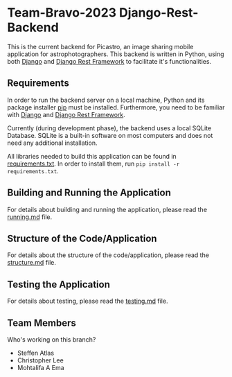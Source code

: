 # Team-Bravo-2023 Django-Rest-Backend

This is the current backend for Picastro, an image sharing mobile application for astrophotographers. This backend is written in Python, using both [Django](https://docs.djangoproject.com/en/4.1/) and [Django Rest Framework](https://www.django-rest-framework.org/) to facilitate it's functionalities.


## Requirements

In order to run the backend server on a local machine, Python and its package installer [pip](https://pypi.org/project/pip/) must be installed. Furthermore, you need to be familiar with [Django](https://docs.djangoproject.com/en/4.1/) and [Django Rest Framework](https://www.django-rest-framework.org/).

Currently (during development phase), the backend uses a local SQLite Database. SQLite is a built-in software on most computers and does not need any additional installation.

All libraries needed to build this application can be found in [requirements.txt](requirements.txt). In order to install them, run `pip install -r requirements.txt`.


## Building and Running the Application

For details about building and running the application, please read the [running.md](./documentation/running.md) file.


## Structure of the Code/Application

For details about the structure of the code/application, please read the [structure.md](./documentation/structure.md) file.


## Testing the Application

For details about testing, please read the [testing.md](./documentation/testing.md) file.


## Team Members
 Who's working on this branch?
 * Steffen Atlas
 * Christopher Lee
 * Mohtalifa A Ema
